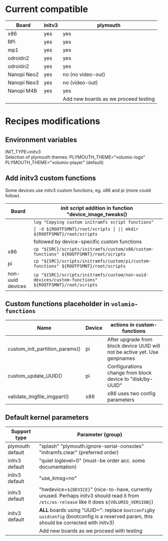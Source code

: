 
# Current compatible

|Board|initv3|plymouth|
|---|---|---|
x86| yes| yes
RPi| yes| yes
mp1| yes| yes
odroidn2| yes| yes 
odroidn2| yes| yes 
Nanopi Neo2| yes|no (no video-out)
Nanopi Neo3| yes|no (video-out)
Nanopi M4B| yes| yes
|||Add new boards as we proceed testing

# Recipes modifications

## Environment variables
INIT_TYPE=initv3  
Selection of plymouth themes:
PLYMOUTH_THEME="volumio-logo"
PLYMOUTH_THEME="volumio-player" (default)

## Add initv3 custom functions
Some devices use initv3 custom functions, eg. x86 and pi (more could follow).

|Board|init script addition in function "device_image_tweaks()|
|---|---|
||```log "Copying custom initramfs script functions"```
||```[ -d ${ROOTFSMNT}/root/scripts ] \|\| mkdir ${ROOTFSMNT}/root/scripts```
||followed by device-specific custom functions
|x86|```cp "${SRC}/scripts/initramfs/custom/x86/custom-functions" ${ROOTFSMNT}/root/scripts```
|pi|```cp "${SRC}/scripts/initramfs/custom/pi/custom-functions" ${ROOTFSMNT}/root/scripts```
|non-uuid devices|```cp "${SRC}/scripts/initramfs/custom/non-uuid-devices/custom-functions" ${ROOTFSMNT}/root/scripts```

## Custom functions placeholder in ```volumio-functions```
|Name|Device|actions in custom-functions|
|---|---|---|
|custom_init_partition_params()|pi|After upgrade from block device UUID will not be active yet. Use genpnames|
|custom_update_UUID()|pi|Configurations change from block device to "disk/by-UUID"|
|validate_imgfile_imgpart()|x86|x86 uses two config parameters

## Default kernel parameters
|Support type|Parameter (group)
|---|---|
|plymouth default|"splash" "plymouth.ignore-serial-consoles" "initramfs.clear" (preferred order)
|initv3 default|"quiet loglevel=0" (must-be order acc. some documentation)
|initv3 default|"use_kmsg=no"
|initv3 default|"hwdevice=```${DEVICE}```" (nice-to-have, currently unused. Perhaps initv3 should read it from ```/etc/os-release``` like it does ```${VOLUMIO_VERSION}```)
|initv3 default|**ALL** boards using "UUID=": replace ```bootconfig```by ```uuidconfig``` (bootconfig is a reserved param, this should be corrected with initv3)
||Add new boards as we proceed with testing||
